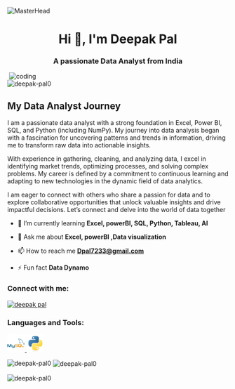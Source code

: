 ![MasterHead](https://camo.githubusercontent.com/f5a8ba4f28fe3ec8d5eb73dfa2303873b5d7122fb1ba08a5946e24d6c13e82c4/68747470733a2f2f6d656469612e6c6963646e2e636f6d2f646d732f696d6167652f4334443132415145536a37322d733567454b672f61727469636c652d636f7665725f696d6167652d736872696e6b5f3630305f323030302f302f313632363735333836373131303f653d3231343734383336343726763d6265746126743d4b6637594175775a74794347594c4e63682d4d676335654f432d376837754c5f646e424149677341465251)

<h1 align="center">Hi 👋, I'm Deepak Pal</h1>
<h3 align="center">A passionate Data Analyst from India</h3>
<img align="right" alt="coding" width="500" src="https://i.pinimg.com/originals/81/17/8b/81178b47a8598f0c81c4799f2cdd4057.gif">



<p align="left"> <img src="https://komarev.com/ghpvc/?username=deepak-pal0&label=Profile%20views&color=0e75b6&style=flat" alt="deepak-pal0" /> </p>



## My Data Analyst Journey 
I am a passionate data analyst with a strong foundation in Excel, Power BI, SQL, and Python (including NumPy). My journey into data analysis began with a fascination for uncovering patterns and trends in information, driving me to transform raw data into actionable insights.

With experience in gathering, cleaning, and analyzing data, I excel in identifying market trends, optimizing processes, and solving complex problems. My career is defined by a commitment to continuous learning and adapting to new technologies in the dynamic field of data analytics.

I am eager to connect with others who share a passion for data and to explore collaborative opportunities that unlock valuable insights and drive impactful decisions. Let’s connect and delve into the world of data together

- 🌱 I’m currently learning **Excel, powerBI, SQL, Python, Tableau, AI**

- 💬 Ask me about **Excel, powerBI ,Data visualization**

- 📫 How to reach me **Dpal7233@gmail.com**

- ⚡ Fun fact **Data Dynamo**

<h3 align="left">Connect with me:</h3>

<p align="left">
<a href="https://linkedin.com/in/deepak pal" target="blank"><img align="center" src="https://raw.githubusercontent.com/rahuldkjain/github-profile-readme-generator/master/src/images/icons/Social/linked-in-alt.svg" alt="deepak pal" height="30" width="40" /></a>
</p>

<h3 align="left">Languages and Tools:</h3>
<p align="left"> <a href="https://www.mysql.com/" target="_blank" rel="noreferrer"> <img src="https://raw.githubusercontent.com/devicons/devicon/master/icons/mysql/mysql-original-wordmark.svg" alt="mysql" width="40" height="40"/> </a> <a href="https://www.python.org" target="_blank" rel="noreferrer"> <img src="https://raw.githubusercontent.com/devicons/devicon/master/icons/python/python-original.svg" alt="python" width="40" height="40"/> </a> </p>

<p><img align="left" src="https://github-readme-stats.vercel.app/api/top-langs?username=deepak-pal0&show_icons=true&locale=en&layout=compact" alt="deepak-pal0" /></p>

<p>&nbsp;<img align="center" src="https://github-readme-stats.vercel.app/api?username=deepak-pal0&show_icons=true&locale=en" alt="deepak-pal0" /></p>

<p><img align="center" src="https://github-readme-streak-stats.herokuapp.com/?user=deepak-pal0&" alt="deepak-pal0" /></p>
